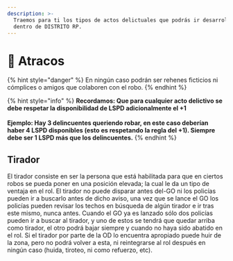 ```yaml
---
description: >-
  Traemos para ti los tipos de actos delictuales que podrás ir desarrollando
  dentro de DISTRITO RP.
---
```


# 💸 Atracos

{% hint style="danger" %}
En ningún caso podrán ser rehenes ficticios ni cómplices o amigos que colaboren con el robo.
{% endhint %}

{% hint style="info" %}
**Recordamos: Que para cualquier acto delictivo se debe respetar la disponibilidad de LSPD adicionalmente el +1**\
\
**Ejemplo: Hay 3 delincuentes queriendo robar, en este caso deberían haber 4 LSPD disponibles (esto es respetando la regla del +1). Siempre debe ser 1 LSPD más que los delincuentes.**
{% endhint %}

## Tirador

El tirador consiste en ser la persona que está habilitada para que en ciertos robos se pueda poner en una posición elevada; la cual le da un tipo de ventaja en el rol. El tirador no puede disparar antes del-GO ni los policías pueden ir a buscarlo antes de dicho aviso, una vez que se lance el GO los policías pueden revisar los techos en búsqueda de algún tirador e ir tras este mismo, nunca antes. Cuando el GO ya es lanzado sólo dos policías pueden ir a buscar al tirador, y uno de estos se tendrá que quedar arriba como tirador, el otro podrá bajar siempre y cuando no haya sido abatido en el rol. Si el tirador por parte de la OD lo encuentra apropiado puede huir de la zona, pero no podrá volver a esta, ni reintegrarse al rol después en ningún caso (huida, tiroteo, ni como refuerzo, etc).

